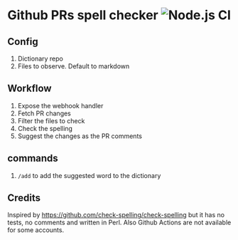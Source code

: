 # Github PRs spell checker ![Node.js CI](https://github.com/nLight/github-spell-checker/workflows/Node.js%20CI/badge.svg?branch=master)

## Config

1. Dictionary repo
2. Files to observe. Default to markdown

## Workflow

1. Expose the webhook handler
2. Fetch PR changes
3. Filter the files to check
4. Check the spelling
5. Suggest the changes as the PR comments

## commands

1. `/add` to add the suggested word to the dictionary

## Credits

Inspired by https://github.com/check-spelling/check-spelling but it has no tests, no comments and written in Perl. 
Also Github Actions are not available for some accounts.
